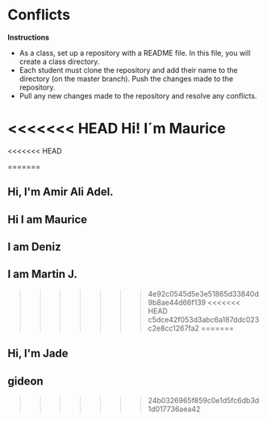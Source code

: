 # Conflicts

**Instructions**
* As a class, set up a repository with a README file. In this file, you will create a class directory.
* Each student must clone the repository and add their name to the directory (on the master branch). Push the changes made to the repository. 
* Pull any new changes made to the repository and resolve any conflicts. 

<<<<<<< HEAD
Hi! I´m Maurice
=======
<<<<<<< HEAD


=======
## Hi, I'm Amir Ali Adel.
## Hi I am Maurice
## I am Deniz
## I am Martin J.
>>>>>>> 4e92c0545d5e3e51865d33840d9b8ae44d66f139
<<<<<<< HEAD
>>>>>>> c5dce42f053d3abc6a187ddc023c2e8cc1267fa2
=======

## Hi, I'm Jade
## gideon
>>>>>>> 24b0326965f859c0e1d5fc6db3d1d017736aea42
